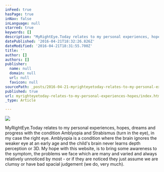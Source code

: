 ```yaml
---
inFeed: true
hasPage: true
inNav: false
inLanguage: null
starred: true
keywords: []
description: "MyRightEye.Today relates to my personal experiences, hopes, dreams and progress with the condition Amblyopia and Strabismus (turn in the eye), in my case the right eye. Amblyopia is a condition where the brain ignores the weaker eye at an early age and the child's brain never learns depth perception or 3D. My hope with this website, is to bring some awareness to the symptom, the problems we face which are many and varied and always relatively unnoticed by most - or if they are noticed they just assume we are clumsy or have bad spacial judgement (we do, very much). "
datePublished: '2016-04-21T18:32:26.826Z'
dateModified: '2016-04-21T18:31:55.700Z'
title: ''
author: []
authors: []
publisher:
  name: null
  domain: null
  url: null
  favicon: null
sourcePath: _posts/2016-04-21-myrighteyetoday-relates-to-my-personal-experiences-hopes.md
published: true
url: myrighteyetoday-relates-to-my-personal-experiences-hopes/index.html
_type: Article

---
```

![](https://the-grid-user-content.s3-us-west-2.amazonaws.com/3df9a3d4-7f42-43a9-a451-eea3812b4f12.jpg)

MyRightEye.Today relates to my personal experiences, hopes, dreams and progress with the condition Amblyopia and Strabismus (turn in the eye), in my case the right eye. Amblyopia is a condition where the brain ignores the weaker eye at an early age and the child's brain never learns depth perception or 3D. My hope with this website, is to bring some awareness to the symptom, the problems we face which are many and varied and always relatively unnoticed by most - or if they are noticed they just assume we are clumsy or have bad spacial judgement (we do, very much).